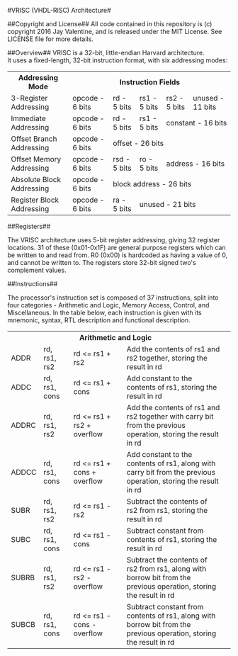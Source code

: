 #VRISC (VHDL-RISC) Architecture#

##Copyright and License##
All code contained in this repository is (c) copyright 2016 Jay Valentine, and is released under the MIT License.
See LICENSE file for more details.

##Overview##
VRISC is a 32-bit, little-endian Harvard architecture. <br>
It uses a fixed-length, 32-bit instruction format, with six addressing modes:
<table>
  <tr>
    <th>Addressing Mode</th>
    <th colspan="5">Instruction Fields</th>
  </tr>
  
  <tr>
    <td>3-Register Addressing</td>
    <td>opcode - 6 bits</td>
    <td>rd - 5 bits</td>
    <td>rs1 - 5 bits</td>
    <td>rs2 - 5 bits</td>
    <td>unused - 11 bits</td>
  </tr>
  
  <tr>
    <td>Immediate Addressing</td>
    <td>opcode - 6 bits</td>
    <td>rd - 5 bits</td>
    <td>rs1 - 5 bits</td>
    <td colspan="2">constant - 16 bits</td>
  </tr>
  
  <tr>
    <td>Offset Branch Addressing</td>
    <td>opcode - 6 bits</td>
    <td colspan="4">offset - 26 bits</td>
  </tr>
  
  <tr>
    <td>Offset Memory Addressing</td>
    <td>opcode - 6 bits</td>
    <td>rsd - 5 bits</td>
    <td>ro - 5 bits</td>
    <td colspan="2">address - 16 bits</td>
  </tr>
  
  <tr>
    <td>Absolute Block Addressing</td>
    <td>opcode - 6 bits</td>
    <td colspan="4">block address - 26 bits</td>
  </tr>
  
  <tr>
    <td>Register Block Addressing</td>
    <td>opcode - 6 bits</td>
    <td>ra - 5 bits</td>
    <td colspan="3">unused - 21 bits</td>
  </tr>
</table>
    
##Registers##

The VRISC architecture uses 5-bit register addressing, giving 32 register locations. 31 of these (0x01-0x1F) are general purpose registers which can be written to and read from. R0 (0x00) is hardcoded as having a value of 0, and cannot be written to. The registers store 32-bit signed two's complement values.

##Instructions##

The processor's instruction set is composed of 37 instructions, split into four categories - Arithmetic and Logic, Memory Access, Control, and Miscellaneous. In the table below, each instruction is given with its mnemonic, syntax, RTL description and functional description.

<table width="100%">
  <tr>
    <th colspan="4">Arithmetic and Logic</th>
  </tr>
  
  <tr>
    <td>ADDR</td>
    <td>rd, rs1, rs2</td>
    <td>rd <= rs1 + rs2</td>
    <td width="45%">Add the contents of rs1 and rs2 together, storing the result in rd</td>
  </tr>
  <tr>
    <td>ADDC</td>
    <td>rd, rs1, cons</td>
    <td>rd <= rs1 + cons</td>
    <td width="45%">Add constant to the contents of rs1, storing the result in rd</td>
  </tr>
  <tr>
    <td>ADDRC</td>
    <td>rd, rs1, rs2</td>
    <td>rd <= rs1 + rs2 + overflow</td>
    <td width="45%">Add the contents of rs1 and rs2 together with carry bit from the previous operation, storing the result in rd</td>
  </tr>
  <tr>
    <td>ADDCC</td>
    <td>rd, rs1, cons</td>
    <td>rd <= rs1 + cons + overflow</td>
    <td width="45%">Add constant to the contents of rs1, along with carry bit from the previous operation, storing the result in rd</td>
  </tr>
  
  <tr>
    <td>SUBR</td>
    <td>rd, rs1, rs2</td>
    <td>rd <= rs1 - rs2</td>
    <td width="45%">Subtract the contents of rs2 from rs1, storing the result in rd</td>
  </tr>
  <tr>
    <td>SUBC</td>
    <td>rd, rs1, cons</td>
    <td>rd <= rs1 - cons</td>
    <td width="45%">Subtract constant from contents of rs1, storing the result in rd</td>
  </tr>
  <tr>
    <td>SUBRB</td>
    <td>rd, rs1, rs2</td>
    <td>rd <= rs1 - rs2 - overflow</td>
    <td width="45%">Subtract the contents of rs2 from rs1, along with borrow bit from the previous operation, storing the result in rd<td>
  </tr>
  <tr>
    <td>SUBCB</td>
    <td>rd, rs1, cons</td>
    <td>rd <= rs1 - cons - overflow</td>
    <td width="45%">Subtract constant from contents of rs1, along with borrow bit from the previous operation, storing the result in rd</td>
  </tr>
  
  
  
</table>
